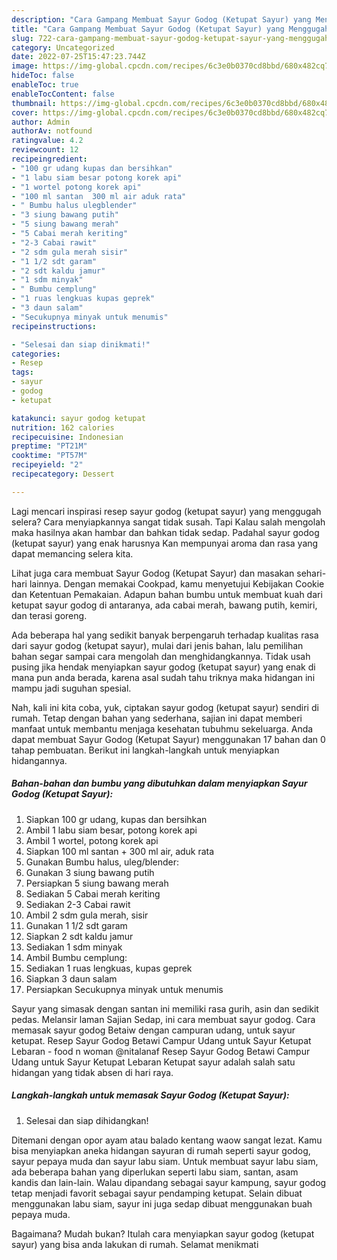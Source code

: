 ```yaml
---
description: "Cara Gampang Membuat Sayur Godog (Ketupat Sayur) yang Menggugah Selera, Buat Buka Puasa}"
title: "Cara Gampang Membuat Sayur Godog (Ketupat Sayur) yang Menggugah Selera, Buat Buka Puasa}"
slug: 722-cara-gampang-membuat-sayur-godog-ketupat-sayur-yang-menggugah-selera-buat-buka-puasa
category: Uncategorized
date: 2022-07-25T15:47:23.744Z
image: https://img-global.cpcdn.com/recipes/6c3e0b0370cd8bbd/680x482cq70/sayur-godog-ketupat-sayur-foto-resep-utama.jpg
hideToc: false
enableToc: true
enableTocContent: false
thumbnail: https://img-global.cpcdn.com/recipes/6c3e0b0370cd8bbd/680x482cq70/sayur-godog-ketupat-sayur-foto-resep-utama.jpg
cover: https://img-global.cpcdn.com/recipes/6c3e0b0370cd8bbd/680x482cq70/sayur-godog-ketupat-sayur-foto-resep-utama.jpg
author: Admin
authorAv: notfound
ratingvalue: 4.2
reviewcount: 12
recipeingredient:
- "100 gr udang kupas dan bersihkan"
- "1 labu siam besar potong korek api"
- "1 wortel potong korek api"
- "100 ml santan  300 ml air aduk rata"
- " Bumbu halus ulegblender"
- "3 siung bawang putih"
- "5 siung bawang merah"
- "5 Cabai merah keriting"
- "2-3 Cabai rawit"
- "2 sdm gula merah sisir"
- "1 1/2 sdt garam"
- "2 sdt kaldu jamur"
- "1 sdm minyak"
- " Bumbu cemplung"
- "1 ruas lengkuas kupas geprek"
- "3 daun salam"
- "Secukupnya minyak untuk menumis"
recipeinstructions:

- "Selesai dan siap dinikmati!"
categories:
- Resep
tags:
- sayur
- godog
- ketupat

katakunci: sayur godog ketupat 
nutrition: 162 calories
recipecuisine: Indonesian
preptime: "PT21M"
cooktime: "PT57M"
recipeyield: "2"
recipecategory: Dessert

---
```



Lagi mencari inspirasi resep sayur godog (ketupat sayur) yang menggugah selera? Cara menyiapkannya sangat tidak susah. Tapi Kalau salah mengolah maka hasilnya akan hambar dan bahkan tidak sedap. Padahal sayur godog (ketupat sayur) yang enak harusnya Kan mempunyai aroma dan rasa yang dapat memancing selera kita.


Lihat juga cara membuat Sayur Godog (Ketupat Sayur) dan masakan sehari-hari lainnya. Dengan memakai Cookpad, kamu menyetujui Kebijakan Cookie dan Ketentuan Pemakaian. Adapun bahan bumbu untuk membuat kuah dari ketupat sayur godog di antaranya, ada cabai merah, bawang putih, kemiri, dan terasi goreng.

Ada beberapa hal yang sedikit banyak berpengaruh terhadap kualitas rasa dari sayur godog (ketupat sayur), mulai dari jenis bahan, lalu pemilihan bahan segar sampai cara mengolah dan menghidangkannya. Tidak usah pusing jika hendak menyiapkan sayur godog (ketupat sayur) yang enak di mana pun anda berada, karena asal sudah tahu triknya maka hidangan ini mampu jadi suguhan spesial.


Nah, kali ini kita coba, yuk, ciptakan sayur godog (ketupat sayur) sendiri di rumah. Tetap dengan bahan yang sederhana, sajian ini dapat memberi manfaat untuk membantu menjaga kesehatan tubuhmu sekeluarga. Anda dapat membuat Sayur Godog (Ketupat Sayur) menggunakan 17 bahan dan 0 tahap pembuatan. Berikut ini langkah-langkah untuk menyiapkan hidangannya.

<!--inarticleads1-->

##### Bahan-bahan dan bumbu yang dibutuhkan dalam menyiapkan Sayur Godog (Ketupat Sayur):

1. Siapkan 100 gr udang, kupas dan bersihkan
1. Ambil 1 labu siam besar, potong korek api
1. Ambil 1 wortel, potong korek api
1. Siapkan 100 ml santan + 300 ml air, aduk rata
1. Gunakan  Bumbu halus, uleg/blender:
1. Gunakan 3 siung bawang putih
1. Persiapkan 5 siung bawang merah
1. Sediakan 5 Cabai merah keriting
1. Sediakan 2-3 Cabai rawit
1. Ambil 2 sdm gula merah, sisir
1. Gunakan 1 1/2 sdt garam
1. Siapkan 2 sdt kaldu jamur
1. Sediakan 1 sdm minyak
1. Ambil  Bumbu cemplung:
1. Sediakan 1 ruas lengkuas, kupas geprek
1. Siapkan 3 daun salam
1. Persiapkan Secukupnya minyak untuk menumis


Sayur yang simasak dengan santan ini memiliki rasa gurih, asin dan sedikit pedas. Melansir laman Sajian Sedap, ini cara membuat sayur godog. Cara memasak sayur godog Betaiw dengan campuran udang, untuk sayur ketupat. Resep Sayur Godog Betawi Campur Udang untuk Sayur Ketupat Lebaran - food n woman @nitalanaf Resep Sayur Godog Betawi Campur Udang untuk Sayur Ketupat Lebaran Ketupat sayur adalah salah satu hidangan yang tidak absen di hari raya. 

<!--inarticleads2-->

##### Langkah-langkah untuk memasak Sayur Godog (Ketupat Sayur):


1. Selesai dan siap dihidangkan!

Ditemani dengan opor ayam atau balado kentang waow sangat lezat. Kamu bisa menyiapkan aneka hidangan sayuran di rumah seperti sayur godog, sayur pepaya muda dan sayur labu siam. Untuk membuat sayur labu siam, ada beberapa bahan yang diperlukan seperti labu siam, santan, asam kandis dan lain-lain. Walau dipandang sebagai sayur kampung, sayur godog tetap menjadi favorit sebagai sayur pendamping ketupat. Selain dibuat menggunakan labu siam, sayur ini juga sedap dibuat menggunakan buah pepaya muda. 

Bagaimana? Mudah bukan? Itulah cara menyiapkan sayur godog (ketupat sayur) yang bisa anda lakukan di rumah. Selamat menikmati
